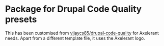# Package for Drupal Code Quality presets

This has been customised from [vijaycs85/drupal-code-quality](https://packagist.org/packages/vijaycs85/drupal-quality-checker) for Axelerant needs. Apart from a different template file, it uses the Axelerant logo.
